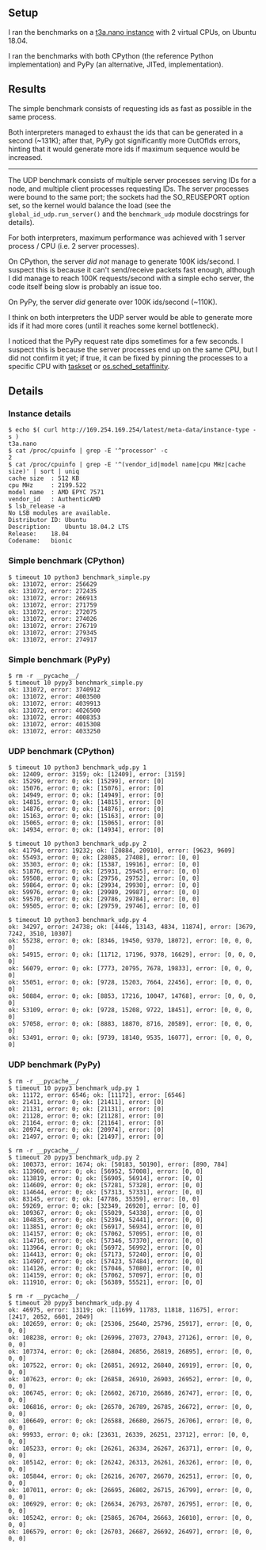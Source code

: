 ## Setup

I ran the benchmarks on a [t3a.nano instance](https://aws.amazon.com/ec2/instance-types/t3/) 
with 2 virtual CPUs, on Ubuntu 18.04.

I ran the benchmarks with both CPython (the reference Python implementation) 
and PyPy (an alternative, JITed, implementation).


## Results

The simple benchmark consists of requesting ids as fast as possible in the same 
process.

Both interpreters managed to exhaust the ids that can be generated 
in a second (~131K); after that, PyPy got significantly more OutOfIds errors,
hinting that it would generate more ids if maximum sequence would be increased.

---

The UDP benchmark consists of multiple server processes serving IDs for a
node, and multiple client processes requesting IDs. The server processes
were bound to the same port; the sockets had the SO_REUSEPORT option set,
so the kernel would balance the load (see the `global_id_udp.run_server()` 
and the `benchmark_udp` module docstrings for details).

For both interpreters, maximum performance was achieved with 1 server
process / CPU (i.e. 2 server processes).

On CPython, the server *did not* manage to generate 100K ids/second.
I suspect this is because it can't send/receive packets fast enough,
although I did manage to reach 100K requests/second with a simple echo server,
the code itself being slow is probably an issue too.

On PyPy, the server *did* generate over 100K ids/second (~110K).

I think on both interpreters the UDP server would be able to generate
more ids if it had more cores (until it reaches some kernel bottleneck).

I noticed that the PyPy request rate dips sometimes for a few seconds.
I suspect this is because the server processes end up on the same CPU,
but I did not confirm it yet; if true, it can be fixed by pinning the
processes to a specific CPU with [taskset](https://linux.die.net/man/1/taskset)
or [os.sched_setaffinity](https://docs.python.org/3/library/os.html#os.sched_setaffinity).


## Details

### Instance details

```
$ echo $( curl http://169.254.169.254/latest/meta-data/instance-type -s )
t3a.nano
$ cat /proc/cpuinfo | grep -E '^processor' -c
2
$ cat /proc/cpuinfo | grep -E '^(vendor_id|model name|cpu MHz|cache size)' | sort | uniq
cache size	: 512 KB
cpu MHz		: 2199.522
model name	: AMD EPYC 7571
vendor_id	: AuthenticAMD
$ lsb_release -a
No LSB modules are available.
Distributor ID:	Ubuntu
Description:	Ubuntu 18.04.2 LTS
Release:	18.04
Codename:	bionic
```

### Simple benchmark (CPython)

```
$ timeout 10 python3 benchmark_simple.py 
ok: 131072, error: 256629
ok: 131072, error: 272435
ok: 131072, error: 266913
ok: 131072, error: 271759
ok: 131072, error: 272075
ok: 131072, error: 274026
ok: 131072, error: 276719
ok: 131072, error: 279345
ok: 131072, error: 274917
```

### Simple benchmark (PyPy)

```
$ rm -r __pycache__/
$ timeout 10 pypy3 benchmark_simple.py 
ok: 131072, error: 3740912
ok: 131072, error: 4003500
ok: 131072, error: 4039913
ok: 131072, error: 4026500
ok: 131072, error: 4008353
ok: 131072, error: 4015308
ok: 131072, error: 4033250
```

### UDP benchmark (CPython)

```
$ timeout 10 python3 benchmark_udp.py 1
ok: 12409, error: 3159; ok: [12409], error: [3159]
ok: 15299, error: 0; ok: [15299], error: [0]
ok: 15076, error: 0; ok: [15076], error: [0]
ok: 14949, error: 0; ok: [14949], error: [0]
ok: 14815, error: 0; ok: [14815], error: [0]
ok: 14876, error: 0; ok: [14876], error: [0]
ok: 15163, error: 0; ok: [15163], error: [0]
ok: 15065, error: 0; ok: [15065], error: [0]
ok: 14934, error: 0; ok: [14934], error: [0]
```

```
$ timeout 10 python3 benchmark_udp.py 2
ok: 41794, error: 19232; ok: [20884, 20910], error: [9623, 9609]
ok: 55493, error: 0; ok: [28085, 27408], error: [0, 0]
ok: 35303, error: 0; ok: [15387, 19916], error: [0, 0]
ok: 51876, error: 0; ok: [25931, 25945], error: [0, 0]
ok: 59508, error: 0; ok: [29756, 29752], error: [0, 0]
ok: 59864, error: 0; ok: [29934, 29930], error: [0, 0]
ok: 59976, error: 0; ok: [29989, 29987], error: [0, 0]
ok: 59570, error: 0; ok: [29786, 29784], error: [0, 0]
ok: 59505, error: 0; ok: [29759, 29746], error: [0, 0]
```

```
$ timeout 10 python3 benchmark_udp.py 4
ok: 34297, error: 24738; ok: [4446, 13143, 4834, 11874], error: [3679, 7242, 3510, 10307]
ok: 55238, error: 0; ok: [8346, 19450, 9370, 18072], error: [0, 0, 0, 0]
ok: 54915, error: 0; ok: [11712, 17196, 9378, 16629], error: [0, 0, 0, 0]
ok: 56079, error: 0; ok: [7773, 20795, 7678, 19833], error: [0, 0, 0, 0]
ok: 55051, error: 0; ok: [9728, 15203, 7664, 22456], error: [0, 0, 0, 0]
ok: 50884, error: 0; ok: [8853, 17216, 10047, 14768], error: [0, 0, 0, 0]
ok: 53109, error: 0; ok: [9728, 15208, 9722, 18451], error: [0, 0, 0, 0]
ok: 57058, error: 0; ok: [8883, 18870, 8716, 20589], error: [0, 0, 0, 0]
ok: 53491, error: 0; ok: [9739, 18140, 9535, 16077], error: [0, 0, 0, 0]
```

### UDP benchmark (PyPy)

```
$ rm -r __pycache__/
$ timeout 10 pypy3 benchmark_udp.py 1
ok: 11172, error: 6546; ok: [11172], error: [6546]
ok: 21411, error: 0; ok: [21411], error: [0]
ok: 21131, error: 0; ok: [21131], error: [0]
ok: 21128, error: 0; ok: [21128], error: [0]
ok: 21164, error: 0; ok: [21164], error: [0]
ok: 20974, error: 0; ok: [20974], error: [0]
ok: 21497, error: 0; ok: [21497], error: [0]
```

```
$ rm -r __pycache__/
$ timeout 20 pypy3 benchmark_udp.py 2
ok: 100373, error: 1674; ok: [50183, 50190], error: [890, 784]
ok: 113960, error: 0; ok: [56952, 57008], error: [0, 0]
ok: 113819, error: 0; ok: [56905, 56914], error: [0, 0]
ok: 114609, error: 0; ok: [57281, 57328], error: [0, 0]
ok: 114644, error: 0; ok: [57313, 57331], error: [0, 0]
ok: 83145, error: 0; ok: [47786, 35359], error: [0, 0]
ok: 59269, error: 0; ok: [32349, 26920], error: [0, 0]
ok: 109367, error: 0; ok: [55029, 54338], error: [0, 0]
ok: 104835, error: 0; ok: [52394, 52441], error: [0, 0]
ok: 113851, error: 0; ok: [56917, 56934], error: [0, 0]
ok: 114157, error: 0; ok: [57062, 57095], error: [0, 0]
ok: 114716, error: 0; ok: [57346, 57370], error: [0, 0]
ok: 113964, error: 0; ok: [56972, 56992], error: [0, 0]
ok: 114413, error: 0; ok: [57173, 57240], error: [0, 0]
ok: 114907, error: 0; ok: [57423, 57484], error: [0, 0]
ok: 114126, error: 0; ok: [57046, 57080], error: [0, 0]
ok: 114159, error: 0; ok: [57062, 57097], error: [0, 0]
ok: 111910, error: 0; ok: [56389, 55521], error: [0, 0]
```

```
$ rm -r __pycache__/
$ timeout 20 pypy3 benchmark_udp.py 4
ok: 46975, error: 13119; ok: [11699, 11783, 11818, 11675], error: [2417, 2052, 6601, 2049]
ok: 102659, error: 0; ok: [25306, 25640, 25796, 25917], error: [0, 0, 0, 0]
ok: 108238, error: 0; ok: [26996, 27073, 27043, 27126], error: [0, 0, 0, 0]
ok: 107374, error: 0; ok: [26804, 26856, 26819, 26895], error: [0, 0, 0, 0]
ok: 107522, error: 0; ok: [26851, 26912, 26840, 26919], error: [0, 0, 0, 0]
ok: 107623, error: 0; ok: [26858, 26910, 26903, 26952], error: [0, 0, 0, 0]
ok: 106745, error: 0; ok: [26602, 26710, 26686, 26747], error: [0, 0, 0, 0]
ok: 106816, error: 0; ok: [26570, 26789, 26785, 26672], error: [0, 0, 0, 0]
ok: 106649, error: 0; ok: [26588, 26680, 26675, 26706], error: [0, 0, 0, 0]
ok: 99933, error: 0; ok: [23631, 26339, 26251, 23712], error: [0, 0, 0, 0]
ok: 105233, error: 0; ok: [26261, 26334, 26267, 26371], error: [0, 0, 0, 0]
ok: 105142, error: 0; ok: [26242, 26313, 26261, 26326], error: [0, 0, 0, 0]
ok: 105844, error: 0; ok: [26216, 26707, 26670, 26251], error: [0, 0, 0, 0]
ok: 107011, error: 0; ok: [26695, 26802, 26715, 26799], error: [0, 0, 0, 0]
ok: 106929, error: 0; ok: [26634, 26793, 26707, 26795], error: [0, 0, 0, 0]
ok: 105242, error: 0; ok: [25865, 26704, 26663, 26010], error: [0, 0, 0, 0]
ok: 106579, error: 0; ok: [26703, 26687, 26692, 26497], error: [0, 0, 0, 0]
```
